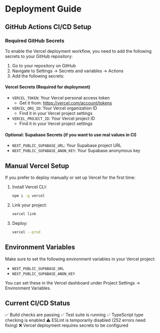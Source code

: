 # Deployment Guide

## GitHub Actions CI/CD Setup

### Required GitHub Secrets

To enable the Vercel deployment workflow, you need to add the following secrets to your GitHub repository:

1. Go to your repository on GitHub
2. Navigate to Settings → Secrets and variables → Actions
3. Add the following secrets:

#### Vercel Secrets (Required for deployment)
- `VERCEL_TOKEN`: Your Vercel personal access token
  - Get it from: https://vercel.com/account/tokens
- `VERCEL_ORG_ID`: Your Vercel organization ID
  - Find it in your Vercel project settings
- `VERCEL_PROJECT_ID`: Your Vercel project ID
  - Find it in your Vercel project settings

#### Optional: Supabase Secrets (if you want to use real values in CI)
- `NEXT_PUBLIC_SUPABASE_URL`: Your Supabase project URL
- `NEXT_PUBLIC_SUPABASE_ANON_KEY`: Your Supabase anonymous key

## Manual Vercel Setup

If you prefer to deploy manually or set up Vercel for the first time:

1. Install Vercel CLI:
   ```bash
   npm i -g vercel
   ```

2. Link your project:
   ```bash
   vercel link
   ```

3. Deploy:
   ```bash
   vercel --prod
   ```

## Environment Variables

Make sure to set the following environment variables in your Vercel project:

- `NEXT_PUBLIC_SUPABASE_URL`
- `NEXT_PUBLIC_SUPABASE_ANON_KEY`

You can set these in the Vercel dashboard under Project Settings → Environment Variables.

## Current CI/CD Status

✅ Build checks are passing
✅ Test suite is running
✅ TypeScript type checking is enabled
⚠️ ESLint is temporarily disabled (252 errors need fixing)
❌ Vercel deployment requires secrets to be configured